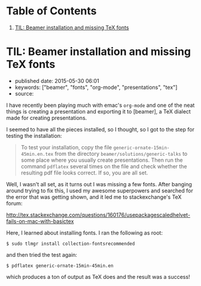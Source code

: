 
# Table of Contents

1.  [TIL: Beamer installation and missing TeX fonts](#til-beamer-installation-and-missing-tex-fonts)


<a id="til-beamer-installation-and-missing-tex-fonts"></a>

# TIL: Beamer installation and missing TeX fonts

-   published date: 2015-05-30 06:01
-   keywords: ["beamer", "fonts", "org-mode", "presentations", "tex"]
-   source:

I have recently been playing much with emac's `org-mode` and one of the neat things is creating a presentation and exporting it to [beamer], a TeX dialect made for creating presentations.

I seemed to have all the pieces installed, so I thought, so I got to the step for testing the installation:

> To test your installation, copy the file `generic-ornate-15min-45min.en.tex` from the directory `beamer/solutions/generic-talks` to some place where you usually create presentations. Then run the command `pdflatex` several times on the file and check whether the resulting pdf file looks correct. If so, you are all set.

Well, I wasn't all set, as it turns out I was missing a few fonts. After banging around trying to fix this, I used my awesome superpowers and searched for the error that was getting shown, and it led me to stackexchange's TeX forum:

<http://tex.stackexchange.com/questions/160176/usepackagescaledhelvet-fails-on-mac-with-basictex>

Here, I learned about installing fonts. I ran the following as root:

    $ sudo tlmgr install collection-fontsrecommended

and then tried the test again:

    $ pdflatex generic-ornate-15min-45min.en

which produces a ton of output as TeX does and the result was a success!


